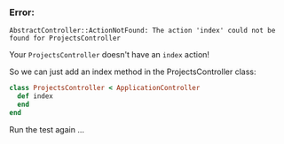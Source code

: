 
### Error:
```
AbstractController::ActionNotFound: The action 'index' could not be found for ProjectsController
```

Your `ProjectsController` doesn't have an `index` action!

So we can just add an index method in the ProjectsController class:

```ruby
class ProjectsController < ApplicationController
  def index
  end
end
```

Run the test again ...
